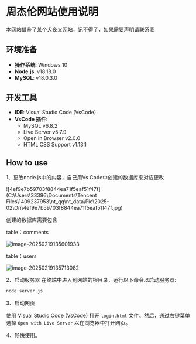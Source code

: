 # 周杰伦网站使用说明

本网站借鉴了某个犬夜叉网站，记不得了，如果需要声明请联系我

## 环境准备

- **操作系统**: Windows 10
- **Node.js**: v18.18.0
- **MySQL**: v18.0.3.0

## 开发工具

- **IDE**: Visual Studio Code (VsCode)
- **VsCode 插件**:
  - MySQL v6.8.2
  - Live Server v5.7.9
  - Open in Browser v2.0.0
  - HTML CSS Support v1.13.1

## How to use

1、更改node.js中的内容，自己用Vs Code中创建的数据库来对应更改

![4ef9e7b59703f8844ea71f5eaf51f47f](C:\Users\33396\Documents\Tencent Files\1409237953\nt_qq\nt_data\Pic\2025-02\Ori\4ef9e7b59703f8844ea71f5eaf51f47f.jpg)

创建的数据库需要包含

table：comments

![image-20250219135601933](C:\Users\33396\AppData\Roaming\Typora\typora-user-images\image-20250219135601933.png)

table：users

![image-20250219135713082](C:\Users\33396\AppData\Roaming\Typora\typora-user-images\image-20250219135713082.png)



2、启动服务器
在终端中进入到网站的根目录，运行以下命令以启动服务器:

```bash
node server.js
```



3、启动网页

使用 Visual Studio Code (VsCode) 打开 `login.html` 文件。然后，通过右键菜单选择 `Open with Live Server` 以在浏览器中打开网页。



4、畅快使用。
